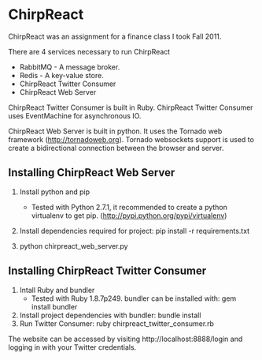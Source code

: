 ChirpReact
==========

ChirpReact was an assignment for a finance class I took Fall 2011.

There are 4 services necessary to run ChirpReact
* RabbitMQ - A message broker.
* Redis - A key-value store.
* ChirpReact Twitter Consumer
* ChirpReact Web Server

ChirpReact Twitter Consumer is built in Ruby. ChirpReact Twitter Consumer uses
EventMachine for asynchronous IO.

ChirpReact Web Server is built in python. It uses the Tornado web framework
(http://tornadoweb.org). Tornado websockets support is used to create a bidirectional
connection between the browser and server.


Installing ChirpReact Web Server
--------------------------------
1. Install python and pip
    * Tested with Python 2.7.1, it recommended to create a python virtualenv to get pip.
    (http://pypi.python.org/pypi/virtualenv)
2. Install dependencies required for project:
   pip install -r requirements.txt

3. python chirpreact_web_server.py 

Installing ChirpReact Twitter Consumer
--------------------------------------
1. Intall Ruby and bundler
    * Tested with Ruby 1.8.7p249. bundler can be installed with:
    gem install bundler
2. Install project dependencies with bundler:
   bundle install
3. Run Twitter Consumer:
   ruby chirpreact_twitter_consumer.rb

The website can be accessed by visiting http://localhost:8888/login
and logging in with your Twitter credentials.
